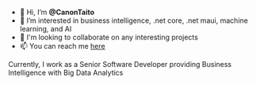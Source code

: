 - 👋 Hi, I’m **@CanonTaito**
- 👀 I’m interested in business intelligence, .net core, .net maui, machine learning, and AI
- 🌱 I'm looking to collaborate on any interesting projects
- 📫 You can reach me [here](https://www.linkedin.com/in/canon-taito-93734174/)

Currently, I work as a Senior Software Developer providing Business Intelligence with Big Data Analytics
